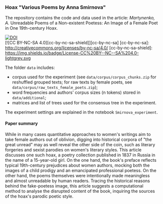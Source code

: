 ### Hoax "Various Poems by Anna Smirnova"
The repository contains the code and data used in the article: *Martynenko, A.* Unreadable Poems of a Non-existent Poetess: An Image of a Female Poet in One 19th-century Hoax.  
  
[![DOI](https://zenodo.org/badge/DOI/10.5281/zenodo.7702517.svg)](https://doi.org/10.5281/zenodo.7702517)  
[![CC BY-NC-SA 4.0][cc-by-nc-sa-shield]][cc-by-nc-sa]
[cc-by-nc-sa]: http://creativecommons.org/licenses/by-nc-sa/4.0/
[cc-by-nc-sa-shield]: https://img.shields.io/badge/License-CC%20BY--NC--SA%204.0-lightgrey.svg  
  
The folder `data` includes:  
* corpus used for the experiment (see `data/corpus/corpus_chunks.zip` for reshuffled grouped texts; for raw texts by female poets, see `data/corpus/raw_texts_female_poets.zip`);  
* word frequencies and authors' corpus sizes (n tokens) stored in `data/additional`;  
* matrices and list of trees used for the consensus tree in the experiment.  
  
The experiment settings are explained in the notebook `Smirnova_experiment`.  
  
  
#### Paper summary
While in many cases quantitative approaches to women's writings aim to take female authors out of oblivion, digging into historical corpora of "the great unread" may as well reveal the other side of the coin, such as literary forgeries and sexist parodies on women's literary styles. This article discusses one such hoax, a poetry collection published in 1837 in Russia in the name of a 15-year-old girl. On the one hand, the book's preface reflects typical 19th-century prejudices about women authors, mocking both the images of a child prodigy and an emancipated professional poetess. On the other hand, the poems themselves were intentionally made meaningless and almost unreadable by human readers. Tracing the historical reasons behind the fake-poetess image, this article suggests a computational method to analyse the disrupted content of the book, inquiring the sources of the hoax's parodic poetic style.  